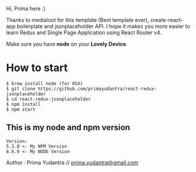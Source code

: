 Hi, Prima here :)

Thanks to medialoot for this template (Best template ever), create-react-app boilerplate and jsonplaceholder API. I hope it makes you more easier to learn Redux and Single Page Application using React Router v4.

Make sure you have __node__  on your __Lovely Device__.

# How to start
```
$ brew install node (for OSX)
$ git clone https://github.com/primayudantra/react-redux-jsonplaceholder
$ cd react-redux-jsonplaceholder
$ npm install
$ npm start
```

## This is my node and npm version
```
Version:
5.3.0 <- My NPM Version
8.6.0 <- My NODE Version
```

Author : Prima Yudantra // <prima.yudantra@gmail.com>
